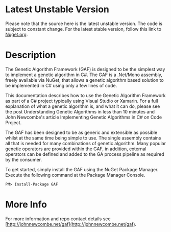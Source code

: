 Latest Unstable Version
=======================

Please note that the source here is the latest unstable version. The code is subject to constant change. For the latest stable version, follow this link to [Nuget.org](http://nuget.org/packages/gaf).

Description
===========

The Genetic Algorithm Framework (GAF) is designed to be the simplest way to implement a genetic algorithm in C#. The GAF is a .Net/Mono assembly, freely available via NuGet, that allows a genetic algorithm based solution to be implemented in C# using only a few lines of code.

This documentation describes how to use the Genetic Algorithm Framework as part of a C# project typically using Visual Studio or Xamarin. For a full explanation of what a genetic algorithm is, and what it can do, please see the post Understanding Genetic Algorithms in less than 10 minutes and John Newcombe's article Implementing Genetic Algorithms in C# on Code Project.

The GAF has been designed to be as generic and extensible as possible whilst at the same time being simple to use. The single assembly contains all that is needed for many combinations of genetic algorithm. Many popular genetic operators are provided within the GAF, in addition, external operators can be defined and added to the GA process pipeline as required by the consumer.

To get started, simply install the GAF using the NuGet Package Manager. Execute the following command at the Package Manager Console.

`PM> Install-Package GAF`

More Info
=========
For more information and repo contact details see [http://johnnewcombe.net/gaf](http://johnnewcombe.net/gaf).